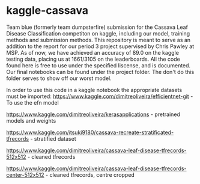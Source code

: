 # kaggle-cassava
Team blue (formerly team dumpsterfire) submission for the Cassava Leaf Disease Classification competiton on kaggle, including our model, training methods and submission methods. 
This repository is meant to serve as an addition to the report for our period 3 project supervised by Chris Pawley at MSP. As of now, we have achieved an accuracy of 89.0 on
the kaggle testing data, placing us at 1661/3105 on the leaderboards. All the code found here is free to use under the specified liscense, and is documented. 
Our final notebooks can be found under the project folder. The don't do this folder serves to show off our worst model.

In order to use this code in a kaggle notebook the appropriate datasets must be imported:
https://www.kaggle.com/dimitreoliveira/efficientnet-git - To use the efn model

https://www.kaggle.com/dimitreoliveira/kerasapplications - pretrained models and weights

https://www.kaggle.com/itsuki9180/cassava-recreate-stratificated-tfrecords - stratified dataset 

https://www.kaggle.com/dimitreoliveira/cassava-leaf-disease-tfrecords-512x512 - cleaned tfrecords

https://www.kaggle.com/dimitreoliveira/cassava-leaf-disease-tfrecords-center-512x512 - cleaned tfrecords, centre cropped
